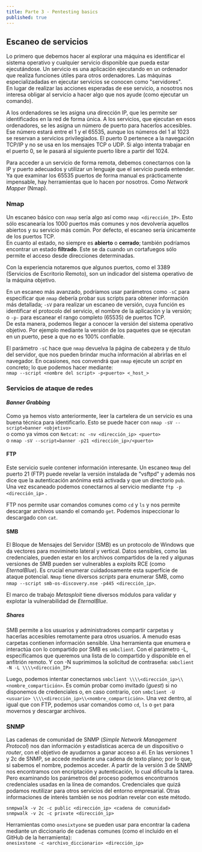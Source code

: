 ```yaml
---
title: Parte 3 - Pentesting basics
published: true
---
```


## [](#header-1)Escaneo de servicios

Lo primero que debemos hacer al explorar una máquina es identificar el sistema operativo y cualquier servicio disponible que pueda estar ejecutándose. Un servicio es una aplicación 
ejecutando en un ordenador que realiza funciones útiles para otros ordenadores. Las máquinas especializadadas en ejecutar servicios se conocen como "servidores".  
En lugar de realizar las acciones esperadas de ese servicio, a nosotros nos interesa obligar al servicio a hacer algo que nos ayude (como ejecutar un comando).

A los ordenadores se les asigna una dirección IP, que les permite ser identificados en la red de forma única. A los servicios, que ejecutan en esos ordenadores, se les asigna un
número de puerto para hacerlos accesibles. Ese número estará entre el 1 y el 65535, aunque los números del 1 al 1023 se reservan a servicios privilegiados. El puerto 0 pertenece a
la navegación TCP/IP y no se usa en los mensajes TCP o UDP. Si algo intenta trabajar en el puerto 0, se le pasará al siguiente puerto libre a partir del 1024.

Para acceder a un servicio de forma remota, debemos conectarnos con la IP y puerto adecuados y utilizar un lenguaje que el servicio pueda entender. Ya que examinar los 65535 puertos
de forma manual es prácticamente impensable, hay herramientas que lo hacen por nosotros. Como _Network Mapper_ (Nmap).

### [](#header-2)Nmap

Un escaneo básico con `nmap` sería algo así como `nmap <dirección_IP>`. Esto sólo escanearía los 1000 puertos más comunes y nos devolvería aquellos abiertos y su servicio más común.
Por defecto, el escaneo sería únicamente de los puertos TCP.  
En cuanto al estado, no siempre es **abierto** o **cerrado**; también podríamos encontrar un estado **filtrado**. Este se da cuando un cortafuegos sólo permite el acceso desde 
direcciones determinadas.

Con la experiencia notaremos que algunos puertos, como el 3389 (Servicios de Escritorio Remoto), son un indicador del sistema operativo de la máquina objetivo.

En un escaneo más avanzado, podríamos usar parámetros como `-sC` para especificar que `nmap` debería probar sus scripts para obtener información más detallada; `-sV` para realizar
un escaneo de versión, cuya función es identificar el protocolo del servicio, el nombre de la aplicación y la versión; o `-p-` para escanear el rango completo (65535) de puertos
TCP.  
De esta manera, podemos llegar a conocer la versión del sistema operativo objetivo. Por ejemplo mediante la versión de los paquetes que se ejecutan en un puerto, pese a que no es 
100% confiable.

El parámetro `-sC` hace que `nmap` devuelva la página de cabezera y de título del servidor, que nos pueden brindar mucha información al abrirlas en el navegador. En ocasiones, 
nos convendrá que `nmap` ejecute un _script_ en concreto; lo que podemos hacer mediante:  
`nmap --script <nombre del script> -p<puerto> <_host_>`

### [](#header-3)Servicios de ataque de redes

#### [](#header-4)_Banner Grabbing_

Como ya hemos visto anteriormente, leer la cartelera de un servicio es una buena técnica para identificarlo. Esto se puede hacer con `nmap -sV --script=banner <objetivo>`  
o como ya vimos con `Netcat`: `nc -nv <dirección_ip> <puerto>`  
o `nmap -sV --script=banner -p21 <dirección_ip>/<puerto>`

#### [](#header-5)FTP

Este servicio suele contener información interesante. Un escaneo `Nmap` del puerto 21 (FTP) puede revelar la versión instalada de "vsftpd" y además nos dice que la autenticación
anónima está activada y que un directorio `pub`.  
Una vez escaneado podemos conectarnos al servicio mediante `ftp -p <dirección_ip>` .

FTP nos permite usar comandos comunes como `cd` y `ls` y nos permite descargar archivos usando el comando `get`. Podemos inspeccionar lo descargado con `cat`.

#### [](#header-6)SMB

El Bloque de Mensajes del Servidor (SMB) es un protocolo de Windows que da vectores para movimineto lateral y vertical. Datos sensibles, como las credenciales, pueden estar en 
los archivos compartidos de la red y algunas versiones de SMB pueden ser vulnerables a exploits RCE (como _EternalBlue_). Es crucial enumerar cuidadosamente esta superfície de
ataque potencial. `Nmap` tiene diversos _scripts_ para enumerar SMB, como `nmap --script smb-os-discovery.nse -p445 <dirección_ip>`.

El marco de trabajo _Metasploit_ tiene diversos módulos para validar y explotar la vulnerabilidad de _EternalBlue_.

##### [](#header-7)_Shares_

SMB permite a los usuarios y administradores compartir carpetas y hacerlas accesibles remotamente para otros usuarios. A menudo esas carpetas contienen información sensible. 
Una herramienta que enumera e interactúa con lo compartido por SMB es `smbclient`. Con el parámetro -L, especificamos que queremos una lista de lo compartido y disponible en el 
anfitrión remoto. Y con -N suprimimos la solicitud de contraseña: `smbclient -N -L \\\\<dirección_IP>`

Luego, podemos intentar conectarnos `smbclient \\\\<dirección_ip>\\<nombre_compartición>`. Es común probar como invitado (_guest_) si no disponemos de credenciales o, en caso 
contrario, con `smbclient -U <usuario> \\\\<dirección_ip>\\<nombre_compartición>`. Una vez dentro, al igual que con FTP, podemos usar comandos como `cd`, `ls` o `get` para movernos y
descargar archivos.

### [](#header-8)SNMP

Las cadenas de comunidad de SNMP (_Simple Network Management Protocol_) nos dan información y estadísticas acerca de un dispositivo o _router_, con el objetivo de ayudarnos a ganar
acceso a él. En las versiones 1 y 2c de SNMP, se accede mediante una cadena de texto plano; por lo que, si sabemos el nombre, podemos acceder. A partir de la versión 3 de SNMP nos
encontramos con encriptación y autenticación, lo cual dificulta la tarea. Pero examinando los parámetros del proceso podemos encontrarnos credenciales usadas en la línea de comandos.
Credenciales que quizá podamos reutilizar para otros servicios del entorno empresarial. Otras informaciones de interés también se nos podrían revelar con este método.

`snmpwalk -v 2c -c public <dirección_ip> <cadena de comunidad>`  
`snmpwalk -v 2c -c private <dirección_ip>`

Herramientas como `onesixtyone` se pueden usar para encontrar la cadena mediante un diccionario de cadenas comunes (como el incluido en el GitHub de la herramienta):  
`onesixstone -c <archivo_diccionario> <dirección_ip>`
